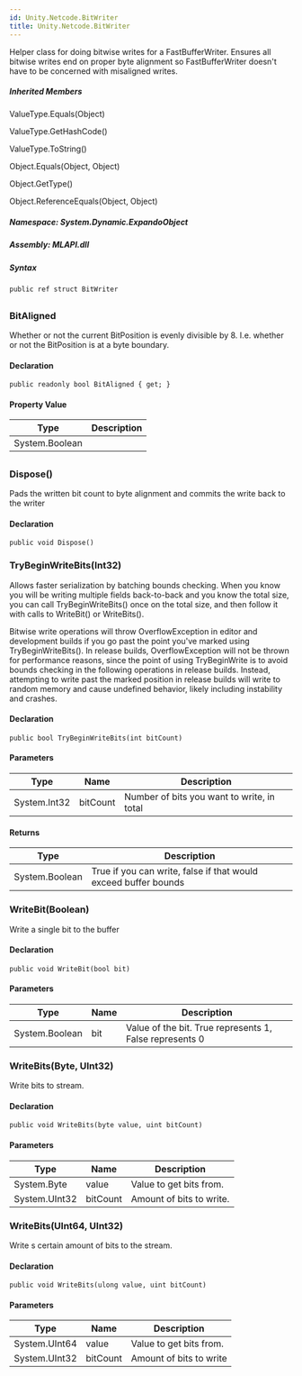 ```yaml
---  
id: Unity.Netcode.BitWriter  
title: Unity.Netcode.BitWriter  
---
```


<div class="markdown level0 summary">

Helper class for doing bitwise writes for a FastBufferWriter. Ensures
all bitwise writes end on proper byte alignment so FastBufferWriter
doesn't have to be concerned with misaligned writes.

</div>

<div class="markdown level0 conceptual">

</div>

<div class="inheritedMembers">

##### Inherited Members

<div>

ValueType.Equals(Object)

</div>

<div>

ValueType.GetHashCode()

</div>

<div>

ValueType.ToString()

</div>

<div>

Object.Equals(Object, Object)

</div>

<div>

Object.GetType()

</div>

<div>

Object.ReferenceEquals(Object, Object)

</div>

</div>

##### **Namespace**: System.Dynamic.ExpandoObject

##### **Assembly**: MLAPI.dll

##### Syntax

``` lang-csharp
public ref struct BitWriter
```

## 

### BitAligned

<div class="markdown level1 summary">

Whether or not the current BitPosition is evenly divisible by 8. I.e.
whether or not the BitPosition is at a byte boundary.

</div>

<div class="markdown level1 conceptual">

</div>

#### Declaration

``` lang-csharp
public readonly bool BitAligned { get; }
```

#### Property Value

| Type           | Description |
|----------------|-------------|
| System.Boolean |             |

## 

### Dispose()

<div class="markdown level1 summary">

Pads the written bit count to byte alignment and commits the write back
to the writer

</div>

<div class="markdown level1 conceptual">

</div>

#### Declaration

``` lang-csharp
public void Dispose()
```

### TryBeginWriteBits(Int32)

<div class="markdown level1 summary">

Allows faster serialization by batching bounds checking. When you know
you will be writing multiple fields back-to-back and you know the total
size, you can call TryBeginWriteBits() once on the total size, and then
follow it with calls to WriteBit() or WriteBits().

Bitwise write operations will throw OverflowException in editor and
development builds if you go past the point you've marked using
TryBeginWriteBits(). In release builds, OverflowException will not be
thrown for performance reasons, since the point of using TryBeginWrite
is to avoid bounds checking in the following operations in release
builds. Instead, attempting to write past the marked position in release
builds will write to random memory and cause undefined behavior, likely
including instability and crashes.

</div>

<div class="markdown level1 conceptual">

</div>

#### Declaration

``` lang-csharp
public bool TryBeginWriteBits(int bitCount)
```

#### Parameters

| Type         | Name     | Description                                |
|--------------|----------|--------------------------------------------|
| System.Int32 | bitCount | Number of bits you want to write, in total |

#### Returns

| Type           | Description                                                     |
|----------------|-----------------------------------------------------------------|
| System.Boolean | True if you can write, false if that would exceed buffer bounds |

### WriteBit(Boolean)

<div class="markdown level1 summary">

Write a single bit to the buffer

</div>

<div class="markdown level1 conceptual">

</div>

#### Declaration

``` lang-csharp
public void WriteBit(bool bit)
```

#### Parameters

| Type           | Name | Description                                             |
|----------------|------|---------------------------------------------------------|
| System.Boolean | bit  | Value of the bit. True represents 1, False represents 0 |

### WriteBits(Byte, UInt32)

<div class="markdown level1 summary">

Write bits to stream.

</div>

<div class="markdown level1 conceptual">

</div>

#### Declaration

``` lang-csharp
public void WriteBits(byte value, uint bitCount)
```

#### Parameters

| Type          | Name     | Description              |
|---------------|----------|--------------------------|
| System.Byte   | value    | Value to get bits from.  |
| System.UInt32 | bitCount | Amount of bits to write. |

### WriteBits(UInt64, UInt32)

<div class="markdown level1 summary">

Write s certain amount of bits to the stream.

</div>

<div class="markdown level1 conceptual">

</div>

#### Declaration

``` lang-csharp
public void WriteBits(ulong value, uint bitCount)
```

#### Parameters

| Type          | Name     | Description             |
|---------------|----------|-------------------------|
| System.UInt64 | value    | Value to get bits from. |
| System.UInt32 | bitCount | Amount of bits to write |
